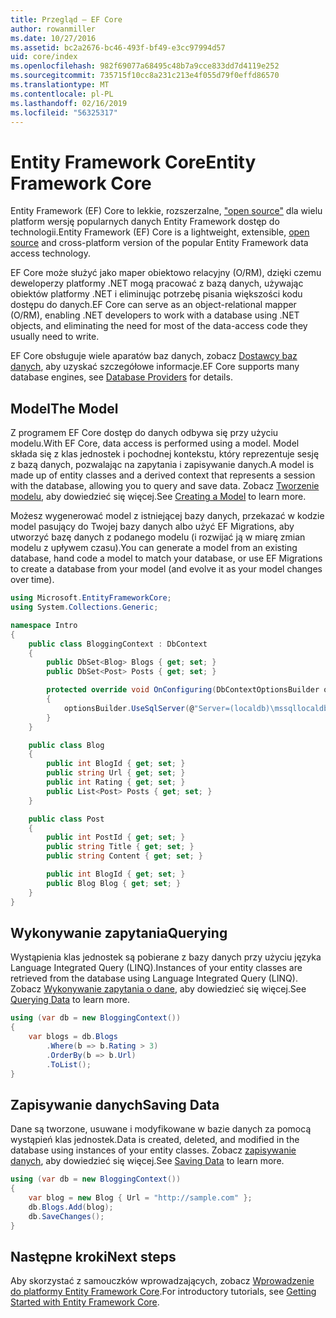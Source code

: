 ```yaml
---
title: Przegląd — EF Core
author: rowanmiller
ms.date: 10/27/2016
ms.assetid: bc2a2676-bc46-493f-bf49-e3cc97994d57
uid: core/index
ms.openlocfilehash: 982f69077a68495c48b7a9cce833dd7d4119e252
ms.sourcegitcommit: 735715f10cc8a231c213e4f055d79f0effd86570
ms.translationtype: MT
ms.contentlocale: pl-PL
ms.lasthandoff: 02/16/2019
ms.locfileid: "56325317"
---
```

# <a name="entity-framework-core"></a><span data-ttu-id="a455d-102">Entity Framework Core</span><span class="sxs-lookup"><span data-stu-id="a455d-102">Entity Framework Core</span></span>

<span data-ttu-id="a455d-103">Entity Framework (EF) Core to lekkie, rozszerzalne, ["open source"](https://github.com/aspnet/EntityFrameworkCore) dla wielu platform wersję popularnych danych Entity Framework dostęp do technologii.</span><span class="sxs-lookup"><span data-stu-id="a455d-103">Entity Framework (EF) Core is a lightweight, extensible, [open source](https://github.com/aspnet/EntityFrameworkCore) and cross-platform version of the popular Entity Framework data access technology.</span></span>

<span data-ttu-id="a455d-104">EF Core może służyć jako maper obiektowo relacyjny (O/RM), dzięki czemu deweloperzy platformy .NET mogą pracować z bazą danych, używając obiektów platformy .NET i eliminując potrzebę pisania większości kodu dostępu do danych.</span><span class="sxs-lookup"><span data-stu-id="a455d-104">EF Core can serve as an object-relational mapper (O/RM), enabling .NET developers to work with a database using .NET objects, and eliminating the need for most of the data-access code they usually need to write.</span></span>

<span data-ttu-id="a455d-105">EF Core obsługuje wiele aparatów baz danych, zobacz [Dostawcy baz danych](providers/index.md), aby uzyskać szczegółowe informacje.</span><span class="sxs-lookup"><span data-stu-id="a455d-105">EF Core supports many database engines, see [Database Providers](providers/index.md) for details.</span></span>

## <a name="the-model"></a><span data-ttu-id="a455d-106">Model</span><span class="sxs-lookup"><span data-stu-id="a455d-106">The Model</span></span>

<span data-ttu-id="a455d-107">Z programem EF Core dostęp do danych odbywa się przy użyciu modelu.</span><span class="sxs-lookup"><span data-stu-id="a455d-107">With EF Core, data access is performed using a model.</span></span> <span data-ttu-id="a455d-108">Model składa się z klas jednostek i pochodnej kontekstu, który reprezentuje sesję z bazą danych, pozwalając na zapytania i zapisywanie danych.</span><span class="sxs-lookup"><span data-stu-id="a455d-108">A model is made up of entity classes and a derived context that represents a session with the database, allowing you to query and save data.</span></span> <span data-ttu-id="a455d-109">Zobacz [Tworzenie modelu](modeling/index.md), aby dowiedzieć się więcej.</span><span class="sxs-lookup"><span data-stu-id="a455d-109">See [Creating a Model](modeling/index.md) to learn more.</span></span>

<span data-ttu-id="a455d-110">Możesz wygenerować model z istniejącej bazy danych, przekazać w kodzie model pasujący do Twojej bazy danych albo użyć EF Migrations, aby utworzyć bazę danych z podanego modelu (i rozwijać ją w miarę zmian modelu z upływem czasu).</span><span class="sxs-lookup"><span data-stu-id="a455d-110">You can generate a model from an existing database, hand code a model to match your database, or use EF Migrations to create a database from your model (and evolve it as your model changes over time).</span></span>

``` csharp
using Microsoft.EntityFrameworkCore;
using System.Collections.Generic;

namespace Intro
{
    public class BloggingContext : DbContext
    {
        public DbSet<Blog> Blogs { get; set; }
        public DbSet<Post> Posts { get; set; }

        protected override void OnConfiguring(DbContextOptionsBuilder optionsBuilder)
        {
            optionsBuilder.UseSqlServer(@"Server=(localdb)\mssqllocaldb;Database=MyDatabase;Trusted_Connection=True;");
        }
    }

    public class Blog
    {
        public int BlogId { get; set; }
        public string Url { get; set; }
        public int Rating { get; set; }
        public List<Post> Posts { get; set; }
    }

    public class Post
    {
        public int PostId { get; set; }
        public string Title { get; set; }
        public string Content { get; set; }

        public int BlogId { get; set; }
        public Blog Blog { get; set; }
    }
}
```

## <a name="querying"></a><span data-ttu-id="a455d-111">Wykonywanie zapytania</span><span class="sxs-lookup"><span data-stu-id="a455d-111">Querying</span></span>

<span data-ttu-id="a455d-112">Wystąpienia klas jednostek są pobierane z bazy danych przy użyciu języka Language Integrated Query (LINQ).</span><span class="sxs-lookup"><span data-stu-id="a455d-112">Instances of your entity classes are retrieved from the database using Language Integrated Query (LINQ).</span></span> <span data-ttu-id="a455d-113">Zobacz [Wykonywanie zapytania o dane](querying/index.md), aby dowiedzieć się więcej.</span><span class="sxs-lookup"><span data-stu-id="a455d-113">See [Querying Data](querying/index.md) to learn more.</span></span>

``` csharp
using (var db = new BloggingContext())
{
    var blogs = db.Blogs
        .Where(b => b.Rating > 3)
        .OrderBy(b => b.Url)
        .ToList();
}
```

## <a name="saving-data"></a><span data-ttu-id="a455d-114">Zapisywanie danych</span><span class="sxs-lookup"><span data-stu-id="a455d-114">Saving Data</span></span>

<span data-ttu-id="a455d-115">Dane są tworzone, usuwane i modyfikowane w bazie danych za pomocą wystąpień klas jednostek.</span><span class="sxs-lookup"><span data-stu-id="a455d-115">Data is created, deleted, and modified in the database using instances of your entity classes.</span></span> <span data-ttu-id="a455d-116">Zobacz [zapisywanie danych](saving/index.md), aby dowiedzieć się więcej.</span><span class="sxs-lookup"><span data-stu-id="a455d-116">See [Saving Data](saving/index.md) to learn more.</span></span>

``` csharp
using (var db = new BloggingContext())
{
    var blog = new Blog { Url = "http://sample.com" };
    db.Blogs.Add(blog);
    db.SaveChanges();
}
```

## <a name="next-steps"></a><span data-ttu-id="a455d-117">Następne kroki</span><span class="sxs-lookup"><span data-stu-id="a455d-117">Next steps</span></span>

<span data-ttu-id="a455d-118">Aby skorzystać z samouczków wprowadzających, zobacz [Wprowadzenie do platformy Entity Framework Core](get-started/index.md).</span><span class="sxs-lookup"><span data-stu-id="a455d-118">For introductory tutorials, see [Getting Started with Entity Framework Core](get-started/index.md).</span></span>

